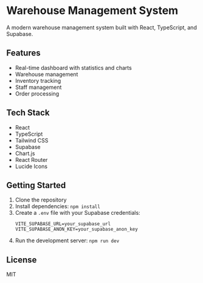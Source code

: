 # Warehouse Management System

A modern warehouse management system built with React, TypeScript, and Supabase.

## Features

- Real-time dashboard with statistics and charts
- Warehouse management
- Inventory tracking
- Staff management
- Order processing

## Tech Stack

- React
- TypeScript
- Tailwind CSS
- Supabase
- Chart.js
- React Router
- Lucide Icons

## Getting Started

1. Clone the repository
2. Install dependencies: `npm install`
3. Create a `.env` file with your Supabase credentials:
   ```
   VITE_SUPABASE_URL=your_supabase_url
   VITE_SUPABASE_ANON_KEY=your_supabase_anon_key
   ```
4. Run the development server: `npm run dev`

## License

MIT
